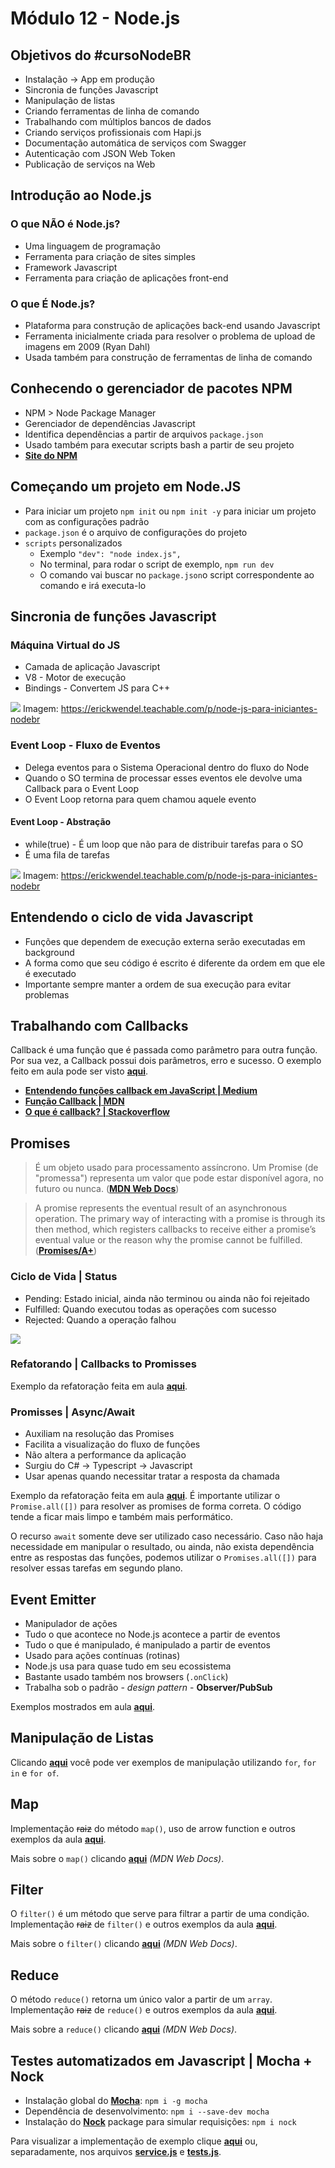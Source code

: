 # Módulo 12 - Node.js

## Objetivos do #cursoNodeBR

- Instalação -> App em produção
- Sincronia de funções Javascript
- Manipulação de listas
- Criando ferramentas de linha de comando
- Trabalhando com múltiplos bancos de dados
- Criando serviços profissionais com Hapi.js
- Documentação automática de serviços com Swagger
- Autenticação com JSON Web Token
- Publicação de serviços na Web

## Introdução ao Node.js

### O que **NÃO** é Node.js?

- Uma linguagem de programação
- Ferramenta para criação de sites simples
- Framework Javascript
- Ferramenta para criação de aplicações front-end

### O que **É** Node.js?

- Plataforma para construção de aplicações back-end usando Javascript
- Ferramenta inicialmente criada para resolver o problema de upload de imagens em 2009 (Ryan Dahl)
- Usada também para construção de ferramentas de linha de comando

## Conhecendo o gerenciador de pacotes NPM

- NPM > Node Package Manager
- Gerenciador de dependências Javascript
- Identifica dependências a partir de arquivos `package.json`
- Usado também para executar scripts bash a partir de seu projeto
- **[Site do NPM](https://www.npmjs.com/)**

## Começando um projeto em Node.JS

- Para iniciar um projeto `npm init` ou `npm init -y` para iniciar um projeto com as configurações padrão
- `package.json` é o arquivo de configurações do projeto
- `scripts` personalizados
    - Exemplo `"dev": "node index.js",`
    - No terminal, para rodar o script de exemplo, `npm run dev`
    - O comando vai buscar no `package.json`o script correspondente ao comando e irá executa-lo

## Sincronia de funções Javascript

### Máquina Virtual do JS

- Camada de aplicação Javascript
- V8 - Motor de execução
- Bindings - Convertem JS para C++

![](img/sincronia.png)
Imagem: https://erickwendel.teachable.com/p/node-js-para-iniciantes-nodebr

### Event Loop - Fluxo de Eventos

- Delega eventos para o Sistema Operacional dentro do fluxo do Node
- Quando o SO termina de processar esses eventos ele devolve uma Callback para o Event Loop
- O Event Loop retorna para quem chamou aquele evento

#### Event Loop - Abstração

- while(true) - É um loop que não para de distribuir tarefas para o SO
- É uma fila de tarefas

![](img/event-loop.png)
Imagem: https://erickwendel.teachable.com/p/node-js-para-iniciantes-nodebr

## Entendendo o ciclo de vida Javascript

- Funções que dependem de execução externa serão executadas em background
- A forma como que seu código é escrito é diferente da ordem em que ele é executado
- Importante sempre manter a ordem de sua execução para evitar problemas

## Trabalhando com Callbacks

Callback é uma função que é passada como parâmetro para outra função. Por sua vez, a Callback possui dois parâmetros, erro e sucesso. O exemplo feito em aula pode ser visto **[aqui](callback.js)**.

- **[Entendendo funções callback em JavaScript | Medium](https://medium.com/totvsdevelopers/entendendo-fun%C3%A7%C3%B5es-callback-em-javascript-7b500dc7fa22)**
- **[Função Callback | MDN](https://developer.mozilla.org/pt-BR/docs/Glossario/Callback_function)**
- **[O que é callback? | Stackoverflow](https://pt.stackoverflow.com/questions/27177/o-que-%C3%A9-callback)**

## Promises

>É um objeto usado para processamento assíncrono. Um Promise (de "promessa") representa um valor que pode estar disponível agora, no futuro ou nunca. (**[MDN Web Docs](https://developer.mozilla.org/pt-BR/docs/Web/JavaScript/Reference/Global_Objects/Promise)**)

>A promise represents the eventual result of an asynchronous operation. The primary way of interacting with a promise is through its then method, which registers callbacks to receive either a promise’s eventual value or the reason why the promise cannot be fulfilled. (**[Promises/A+](https://promisesaplus.com/)**)

### Ciclo de Vida | Status

- Pending: Estado inicial, ainda não terminou ou ainda não foi rejeitado
- Fulfilled: Quando executou todas as operações com sucesso
- Rejected: Quando a operação falhou

![](img/promises-then-catch.png)

### Refatorando | Callbacks to Promisses

Exemplo da refatoração feita em aula **[aqui](refatorandoCallbacksToPromisses.js)**.

### Promisses | Async/Await

- Auxiliam na resolução das Promises
- Facilita a visualização do fluxo de funções
- Não altera a performance da aplicação
- Surgiu do C# -> Typescript -> Javascript
- Usar apenas quando necessitar tratar a resposta da chamada

Exemplo da refatoração feita em aula **[aqui](async-await.js)**. É importante utilizar o `Promise.all([])` para resolver as promises de forma correta. O código tende a ficar mais limpo e também mais performático.

O recurso `await` somente deve ser utilizado caso necessário. Caso não haja necessidade em manipular o resultado, ou ainda, não exista dependência entre as respostas das funções, podemos utilizar o `Promises.all([])` para resolver essas tarefas em segundo plano.

## Event Emitter

- Manipulador de ações
- Tudo o que acontece no Node.js acontece a partir de eventos
- Tudo o que é manipulado, é manipulado a partir de eventos
- Usado para ações contínuas (rotinas)
- Node.js usa para quase tudo em seu ecossistema
- Bastante usado também nos browsers (`.onClick`)
- Trabalha sob o padrão - *design pattern* -  **Observer/PubSub**

Exemplos mostrados em aula **[aqui](events.js)**.

## Manipulação de Listas

Clicando **[aqui](manipulando-listas.js)** você pode ver exemplos de manipulação utilizando `for`, `for in` e `for of`.

## Map

Implementação ~~raiz~~ do método `map()`, uso de arrow function e outros exemplos da aula **[aqui](map.js)**.

Mais sobre o `map()` clicando **[aqui](https://developer.mozilla.org/pt-BR/docs/Web/JavaScript/Reference/Global_Objects/Array/map)** *(MDN Web Docs)*.

## Filter

O `filter()` é um método que serve para filtrar a partir de uma condição. Implementação ~~raiz~~ de `filter()` e outros exemplos da aula **[aqui](filter.js)**.

Mais sobre o `filter()` clicando **[aqui](https://developer.mozilla.org/pt-BR/docs/Web/JavaScript/Reference/Global_Objects/Array/filtro)** *(MDN Web Docs)*.

## Reduce

O método `reduce()` retorna um único valor a partir de um `array`. Implementação ~~raiz~~ de `reduce()` e outros exemplos da aula **[aqui](reduce.js)**.

Mais sobre a `reduce()` clicando **[aqui](https://developer.mozilla.org/pt-BR/docs/Web/JavaScript/Reference/Global_Objects/Array/reduce)** *(MDN Web Docs)*.

## Testes automatizados em Javascript | Mocha + Nock

- Instalação global do **[Mocha](https://www.npmjs.com/package/mocha)**: `npm i -g mocha`
- Dependência de desenvolvimento: `npm i --save-dev mocha`
- Instalação do **[Nock](https://www.npmjs.com/package/nock)** package para simular requisições: `npm i nock`

Para visualizar a implementação de exemplo clique **[aqui](./tests/01)** ou, separadamente, nos arquivos **[service.js](./tests/01/service.js)** e **[tests.js](./tests/01/service.js)**.